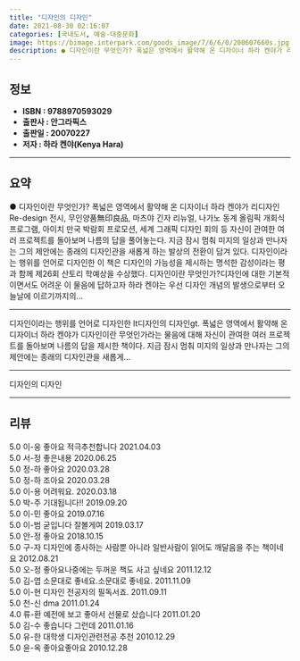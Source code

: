 ```yaml
---
title: "디자인의 디자인"
date: 2021-08-30 02:16:07
categories: [국내도서, 예술-대중문화]
image: https://bimage.interpark.com/goods_image/7/6/6/0/200607660s.jpg
description: ● 디자인이란 무엇인가? 폭넓은 영역에서 활약해 온 디자이너 하라 켄야가 리디자인Re-design 전시, 무인양품無印良品, 마츠야 긴자 리뉴얼, 나가노 동계 올림픽 개회식 프로그램, 아이치 만국 박람회 프로모션, 세계 그래픽 디자인 회의 등 자신이 관여한 여러 프로젝트를 돌아보며 나름
---
```


## **정보**

- **ISBN : 9788970593029**
- **출판사 : 안그라픽스**
- **출판일 : 20070227**
- **저자 : 하라 켄야(Kenya Hara)**

------



## **요약**

●  디자인이란 무엇인가? 폭넓은 영역에서 활약해 온 디자이너 하라 켄야가 리디자인Re-design 전시, 무인양품無印良品, 마츠야 긴자 리뉴얼, 나가노 동계 올림픽 개회식 프로그램, 아이치 만국 박람회 프로모션, 세계 그래픽 디자인 회의 등 자신이 관여한 여러 프로젝트를 돌아보며 나름의 답을 풀어놓는다. 지금 잠시 멈춰 미지의 일상과 만나자는 그의 제안에는 종래의 디자인관을 새롭게 하는 발상의 전환이 담겨 있다. 디자인이라는 행위를 언어로 디자인한 이 책은 디자인의 가능성을 제시하는 명석한 감성이라는 평과 함께 제26회 산토리 학예상을 수상했다.  디자인이란 무엇인가?디자인에 대한 기본적이면서도 어려운 이 물음에 답하고자 하라 켄야는 우선 디자인 개념의 발생으로부터 오늘날에 이르기까지의...

------

디자인이라는 행위를 언어로 디자인한 lt디자인의 디자인gt. 폭넓은 영역에서 활약해 온 디자이너 하라 켄야가 디자인이란 무엇인가라는 물음에 대해 자신이 관여한 여러 프로젝트를 돌아보며 나름의 답을 제시한 책이다. 지금 잠시 멈춰 미지의 일상과 만나자는 그의 제안에는 종래의 디자인관을 새롭게... 

------


디자인의 디자인 

------


## **리뷰** 

5.0 이-웅 좋아요 적극추천합니다  2021.04.03 <br/>5.0 서-정 좋은내용 2020.06.25 <br/>5.0 정-하 좋아요 2020.03.28 <br/>5.0 정-하 조아요 2020.03.28 <br/>5.0 이-용 어려워요. 2020.03.18 <br/>5.0 박-주 기대됩니다!! 2019.09.20 <br/>5.0 이-민 좋아요 2019.07.16 <br/>5.0 이-범 굳입니다 잘볼게여 2019.03.17 <br/>5.0 안-정 좋아요 2018.10.15 <br/>5.0 구-자 디자인에 종사하는 사람뿐 아니라 일반사람이 읽어도 깨달음을 주는 책이네요 2012.08.21 <br/>5.0 오-정 좋아요나중에는 두꺼운 책도 사고 싶네요 2011.12.12 <br/>5.0 김-엽 소문대로 좋네요.소문대로 좋네요. 2011.11.09 <br/>5.0 이-현 디자인 전공자의 필독서죠. 2011.09.11 <br/>5.0 천-신 dma 2011.01.24 <br/>4.0 류-환 예전에 보고 좋아서 선물로 샀습니다 2011.01.20 <br/>5.0 김-수 좋습니다 그런데 2011.01.16 <br/>5.0 유-한 대학생 디자인관련전공 추천 2010.12.29 <br/>5.0 윤-옥 좋아요좋아요 2010.12.28 <br/>